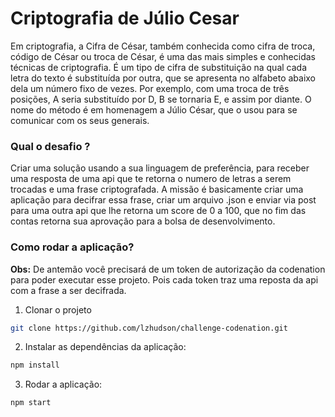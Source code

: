 # Criptografia de Júlio Cesar
Em criptografia, a Cifra de César, também conhecida como cifra de troca, código de César ou troca de César, é uma das mais simples e conhecidas técnicas de criptografia. É um tipo de cifra de substituição na qual cada letra do texto é substituída por outra, que se apresenta no alfabeto abaixo dela um número fixo de vezes. Por exemplo, com uma troca de três posições, A seria substituído por D, B se tornaria E, e assim por diante. O nome do método é em homenagem a Júlio César, que o usou para se comunicar com os seus generais.

### Qual o desafio ?
Criar uma solução usando a sua linguagem de preferência, para receber uma resposta de uma api que te retorna o numero de letras a serem trocadas e uma frase criptografada. A missão é basicamente criar uma aplicação para decifrar essa frase, criar um arquivo .json e enviar via post para uma outra api que lhe retorna um score de 0 a 100, que no fim das contas retorna sua aprovação para a bolsa de desenvolvimento.

### Como rodar a aplicação?
**Obs:** De antemão você precisará de um token de autorização da codenation para poder executar esse projeto. Pois cada token traz uma reposta da api com a frase a ser decifrada.

1. Clonar o projeto
```bash
git clone https://github.com/lzhudson/challenge-codenation.git
```
2. Instalar as dependências da aplicação:
```bash
npm install
```
3. Rodar a aplicação:
```bash
npm start
```
